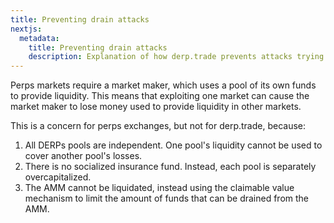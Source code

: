 ```yaml
---
title: Preventing drain attacks
nextjs:
  metadata:
    title: Preventing drain attacks
    description: Explanation of how derp.trade prevents attacks trying to drain its liquidity
---
```


Perps markets require a market maker, which uses a pool of its own funds to provide liquidity. This means that exploiting one market can cause the market maker to lose money used to provide liquidity in other markets.

This is a concern for perps exchanges, but not for derp.trade, because:
1. All DERPs pools are independent. One pool's liquidity cannot be used to cover another pool's losses.
2. There is no socialized insurance fund. Instead, each pool is separately overcapitalized.
3. The AMM cannot be liquidated, instead using the claimable value mechanism to limit the amount of funds that can be drained from the AMM.